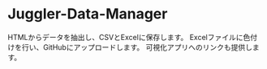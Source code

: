 # Juggler-Data-Manager
HTMLからデータを抽出し、CSVとExcelに保存します。
Excelファイルに色付けを行い、GitHubにアップロードします。
可視化アプリへのリンクも提供します。
